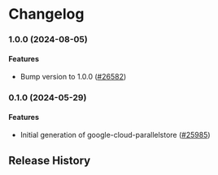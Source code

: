 # Changelog

### 1.0.0 (2024-08-05)

#### Features

* Bump version to 1.0.0 ([#26582](https://github.com/googleapis/google-cloud-ruby/issues/26582)) 

### 0.1.0 (2024-05-29)

#### Features

* Initial generation of google-cloud-parallelstore ([#25985](https://github.com/googleapis/google-cloud-ruby/issues/25985)) 

## Release History
